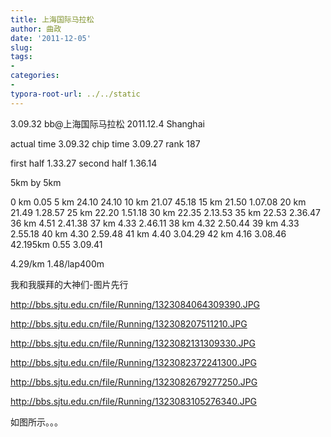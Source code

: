 ```yaml
---
title: 上海国际马拉松
author: 曲政
date: '2011-12-05'
slug: 
tags:
- 
categories:
- 
typora-root-url: ../../static
---
```


3.09.32 bb@上海国际马拉松 2011.12.4 Shanghai

actual time 3.09.32
chip   time 3.09.27
rank  187

first  half 1.33.27
second half 1.36.14

5km by 5km

 0    km                     0.05
 5    km      24.10     24.10
10    km      21.07     45.18
15    km      21.50   1.07.08
20    km      21.49   1.28.57
25    km      22.20   1.51.18
30    km      22.35   2.13.53
35    km      22.53   2.36.47
36    km       4.51   2.41.38
37    km       4.33   2.46.11
38    km       4.32   2.50.44
39    km       4.33   2.55.18
40    km       4.30   2.59.48
41    km       4.40   3.04.29
42    km       4.16   3.08.46
42.195km       0.55   3.09.41

4.29/km
1.48/lap400m

我和我膜拜的大神们-图片先行

http://bbs.sjtu.edu.cn/file/Running/1323084064309390.JPG 

http://bbs.sjtu.edu.cn/file/Running/132308207511210.JPG 

http://bbs.sjtu.edu.cn/file/Running/1323082131309330.JPG 

http://bbs.sjtu.edu.cn/file/Running/1323082372241300.JPG 

http://bbs.sjtu.edu.cn/file/Running/1323082679277250.JPG 

http://bbs.sjtu.edu.cn/file/Running/1323083105276340.JPG 

如图所示。。。